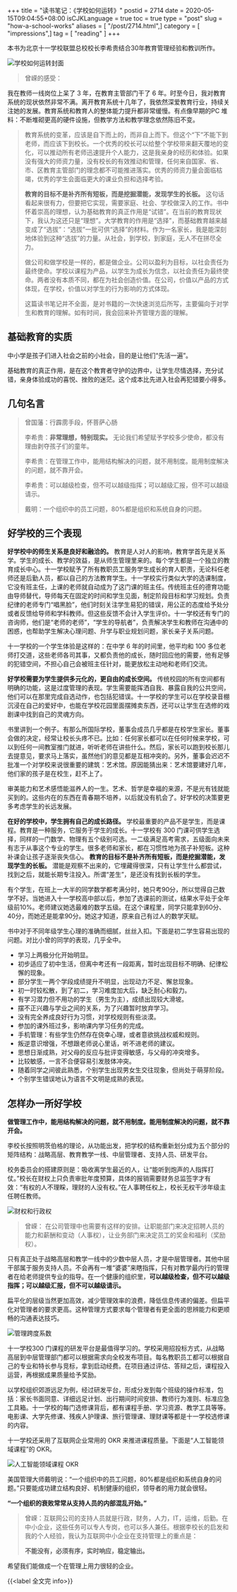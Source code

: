 +++
title = "读书笔记：《学校如何运转》"
postid = 2714
date = 2020-05-15T09:04:55+08:00
isCJKLanguage = true
toc = true
type = "post"
slug = "how-a-school-works"
aliases = [ "/post/2714.html",]
category = [ "impressions",]
tag = [ "reading" ]
+++

本书为北京十一学校联盟总校校长李希贵结合30年教育管理经验和教训所作。

![学校如何运转封面](/uploads/2020/05/book-how-a-school-works.jpg)

<!--more-->

> 曾嵘的感受：
>
我在教师一线岗位上呆了 3 年，在教育主管部门干了 6 年。时至今日，我对教育系统的现状依然非常不满。离开教育系统十几年了，我依然深爱教育行业，持续关注她的发展。教育系统和教育人的整体能力提升都非常缓慢。有点像早期的PC 堆料：不断堆砌更高的硬件设施，但教学方法和教学理念依然陈旧不变。
>
> 教育系统的变革，应该是自下而上的，而非自上而下。但这个“下”不能下到老师，而应该下到校长。一个优秀的校长可以给整个学校带来翻天覆地的变化，可以推动所有老师迅速提升个人能力，这是我亲身的经历和体验。如果没有强大的师资力量，没有校长的有效推动和管理，任何来自国家、省、市、区教育主管部门的理念都不可能推进落实。优秀的师资力量会面临枯竭，优秀的学生会面临更大的课业负担和选择考验。
>
> **教育的目标不是补齐所有短板，而是挖掘潜能，发现学生的长板。** 这句话看起来很有力，但要把它实现，需要家庭、社会、学校做深入的工作。书中怀着崇高的理想，认为基础教育的真正作用是“试错”。在当前的教育现状下，我认为这还只是“理想”。大学教育的作用是“选择”，而基础教育越来越变成了“选拔”：“选拔”一批可供“选择”的材料。作为一名家长，我是能深刻地体验到这种“选拔”的力量。从社会，到学校，到家庭，无人不在拼尽全力。
> 
> 做公司和做学校是一样的，都是做企业。公司以盈利为目标，以社会责任为最终使命。学校以课程为产品，以学生为成长为信念，以社会责任为最终使命。两者没有本质不同，都在为社会创造价值。在公司，价值以产品的方式体现，在学校，价值以对学生的行为影响的方式体现。
>
> 这篇读书笔记并不全面，是对书籍的一次快速浏览后所写，主要偏向于对学生和教育的理解。如有时间，我会回来补齐管理方面的理解。

## 基础教育的实质

中小学是孩子们进入社会之前的小社会，目的是让他们“先活一遍”。

基础教育的真正作用，是在这个教育者守护的边界中，让学生尽情选择，充分试错，亲身体验成功的喜悦、挫败的迷茫。这个成本比先进入社会再犯错要小得多。

## 几句名言

> 曾国藩：行霹雳手段，怀菩萨心肠
>
> 李希贵：**非常理想，特别现实。** 无论我们希望赋予学校多少使命，都没有理由剥夺孩子们的童年。
>
> 李希贵：在管理工作中，能用结构解决的问题，就不用制度。能用制度解决的问题，就不靠开会。
>
> 李希贵：可以越级检查，但不可以越级指挥；可以越级汇报，但不可以越级请示。
>
> 戴明：一个组织中的员工问题，80%都是组织和系统自身的问题。

## 好学校的三个表现

**好学校中的师生关系是良好和融洽的。** 教育是人对人的影响，教育学首先是关系学。学生的成长、教学的效益，是从师生管理里来的。每个学生都是一个独立的教育成长中心。十一学校赋予了所有教职员工服务学生成长的育人职责，无论科任老师还是后勤人员，都以自己的方法教育学生。十一学校实行类似大学的选课制度，它没有班主任，上课的老师就自动成为了这门课的班主任。传统班主任的德育功能由导师替代，导师每天在固定的时间和学生见面，制定阶段目标和学习规划。负责纪律的老师专门“唱黑脸”，他们时刻关注学生易犯的错误，用公正的态度给予处分或者反馈给导师和学科教师。但这些反馈不会计入学生评价。十一学校还有专门的咨询师，他们是“老师的老师”，“学生的导航者”，负责解决学生和教师在沟通中的困惑，也帮助学生解决心理问题、升学与职业规划问题，家长亲子关系问题。

十一学校的一个学生体验是这样的：在中学 6 年的时间里，他平均和 100 多位老师打交道，这些老师各司其事，又都负责他的成长，随时回应他的需要，他有足够的犯错空间，不担心自己会被班主任针对，能更放松主动地和老师们交流。

**好学校需要为学生提供多元化的，更自由的成长空间。** 传统校园的所有空间都有明确的功能，这是过度管理的表现。学生需要能挥洒自我、暴露自我的公共空间，他们可以在那里完成自选动作，也包括犯错误。十一学校的学生可以在学校录音棚沉浸在自己的爱好中，也能在学校花园里面摆摊卖东西，还可以让学生在选修的戏剧课中找到自己的灵魂方向。

书里讲到一个例子。有那么所国际学校，董事会成员几乎都是在校学生家长。董事会做的决定，经常让校长头疼不已。比如：任何家长都可以在任何时候来学校，可以到任何一间教室推门就进，听听老师在讲些什么。然后，家长可以跑到校长那儿去提意见，要求马上落实，虽然他们的意见都是互相冲突的。另外，董事会迟迟不批准一个对学校来说很重要的建筑：艺术馆。原因能猜出来：艺术馆要建好几年，他们家的孩子是在校生，赶不上了。

审美能力和艺术感悟能滋养人的一生。艺术、哲学是幸福的来源，不是光有钱就能买到的。这些内在的东西在青春期不培养，以后就没有机会了。好学校的决策要更多考虑学生的长远发展。

**在好的学校中，学生拥有自己的成长路径。** 学校最重要的产品不是学生，而是课程。教育是一种服务，它服务于学生的成长。十一学校有 300 门课可供学生选择，同样的一门数学、物理有五个级别可选。一二级满足高考需求，五级面向未来有志于从事这个专业的学生。很多老师和家长，都在习惯性地为孩子补短板。这种补课会让孩子逐渐丧失信心。 **教育的目标不是补齐所有短板，而是挖掘潜能，发现学生的长板。** 潜能是观察不出来的，它埋藏得很深，只有让学生什么都尝试，找到之后，就能长期专注投入。所谓“差生”，是还没有找到长板的学生。

有个学生，在班上一大半的同学数学都考满分时，她只考90分，所以觉得自己数学不好。当她进入十一学校高中部以后，参加了选课前的测试，结果水平处于全年级前10%。老师建议她选最难的数学五级。在这个课程里，同学只能拿到60分、40分，而她还是能拿90分。她这才知道，原来自己有过人的数学天赋。

书中对于不同年级学生心理的准确而细腻，丝丝入扣。下面是初二学生容易出现的问题。对比小曾的同学的表现，几乎全中。

- 学习上两极分化开始明显。
- 初步适应了初中生活，但离中考还有一段距离，暂时出现目标不明确、纪律松懈的现象。
- 部分学生一两个学段成绩提升不明显，出现动力不足、懈怠现象。
- 初一时较松散，到了初二，学习难度加大后，缺乏耐心和毅力。
- 有学习潜力但不用功的学生（男生为主），成绩出现较大滑坡。
- 摆不正兴趣与学业之间的关系，为了兴趣暂时放弃学习。
- 没有完全养成良好行为习惯，对学校规则有些淡漠。
- 参加的课外班过多，影响课内学习任务的完成。
- 手机管理：有些学生仍然存在侥幸心理，或者意欲挑战权威和规则。
- 叛逆意识增强，不想跟老师说心里话，听不进老师的建议。
- 思想日渐成熟，对父母的反应与批评变得敏感，与父母的冲突增多。
- 比较敏感，一言不合便容易引发肢体冲突。
- 随着同学之间彼此熟悉，个别学生出现男女生交往现象，但尚处于萌芽阶段。
- 个别学生错误地认为语言不文明是成熟的表现。

## 怎样办一所好学校

**做管理工作中，能用结构解决的问题，就不用制度。能用制度解决的问题，就不靠开会。**

李校长按照明茨伯格的理论，从功能出发，把学校的结构重新划分成为五个部分的矩阵结构：战略高层、教育教学一线、中层管理者、支持人员、研发平台。

校务委员会的搭建原则是：吸收离学生最近的人，让“能听到炮声的人指挥打仗。”校长在财权上只负责审批年度预算，具体的报销需要财务总监签字才有效：“有权的人不理睬，理财的人没有权。”在人事聘任权上，校长无权干涉年级主任聘任教师。

![财权和行政权](/uploads/2020/05/book-img01.jpg)

> 曾嵘： 在公司管理中也需要有这样的安排。让职能部门来决定招聘人员的能力和薪酬和变动（人事权），让业务部门来决定员工的奖金和福利（奖励权）。

只有真正处于战略高层和教学一线中的少数中层人员，才是中层管理者。其他中层干部属于服务支持人员。不会再有一堆“婆婆”来瞎指挥，只有对教学最内行的管理者在给老师提供专业的指导。在一个健康的组织里，**可以越级检查，但不可以越级指挥；可以越级汇报，但不可以越级请示。**

扁平化的层级当然更加高效，减少管理效率的浪费，降低信息传递的偏差。但扁平化对管理者的要求更高。这种管理方式要求每个管理者有更全面的思辨能力和更顺畅的沟通表达技巧。

![管理跨度系数](/uploads/2020/05/book-img02.jpg)

十一学校300 门课程的研发平台是最值得学习的。学校采用招投标方式，从战略高层到中层管理部门都可以根据需求向全校发布项目。每名教职员工都可以根据自己的专业和特长参与竞标，拿到启动经费。在项目通过评估、答辩之后，课程投入运营，再根据成果质量给予奖励。

以学校组织郊游远足为例，经过研发平台，形成分发到每个班级的操作标准，包括：家长书面同意、详细远足计划、出行期间时间安排、教师行为准则、标准应急工具箱。十一学校的每门选修课背后，都有课程手册、学习资源、教学工具等等。电影课、大学先修课、残疾人护理课、旅行管理课、理财课等都是十一学校选修课的内容。

十一学校还采用了互联网企业常用的 OKR 来推进课程质量。下面是“人工智能领域课程”的 OKR。

![人工智能领域课程 OKR](/uploads/2020/05/book-img03.jpg)

美国管理大师戴明说：“一个组织中的员工问题，80%都是组织和系统自身的问题。”只要能成功建立结构良好、机制健康的组织，领导者的用力就会很轻。

**“一个组织的衰败常常从支持人员的内部混乱开始。”**

> 曾嵘：互联网公司的支持人员就是行政，财务，人力，IT，运维，后勤。在中小企业，这些任务可以专人专岗，也可以多人兼任。根据李校长的启发和我的个人经验，我认为互联网中小企业在支持管理上的重点是：
>
> **不能没有，必须有序，实时响应，稳定输出。**

希望我们能做成一个在管理上用力很轻的企业。

{{<label 全文完 info>}}